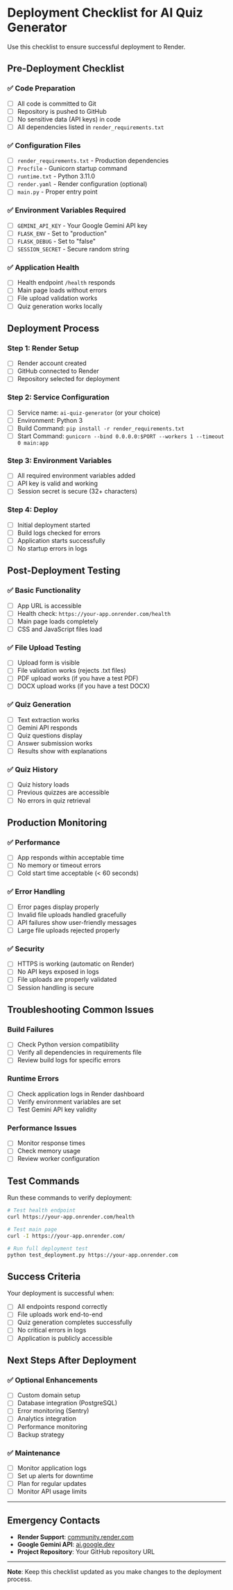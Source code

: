 # Deployment Checklist for AI Quiz Generator

Use this checklist to ensure successful deployment to Render.

## Pre-Deployment Checklist

### ✅ Code Preparation
- [ ] All code is committed to Git
- [ ] Repository is pushed to GitHub
- [ ] No sensitive data (API keys) in code
- [ ] All dependencies listed in `render_requirements.txt`

### ✅ Configuration Files
- [ ] `render_requirements.txt` - Production dependencies
- [ ] `Procfile` - Gunicorn startup command
- [ ] `runtime.txt` - Python 3.11.0
- [ ] `render.yaml` - Render configuration (optional)
- [ ] `main.py` - Proper entry point

### ✅ Environment Variables Required
- [ ] `GEMINI_API_KEY` - Your Google Gemini API key
- [ ] `FLASK_ENV` - Set to "production"
- [ ] `FLASK_DEBUG` - Set to "false"
- [ ] `SESSION_SECRET` - Secure random string

### ✅ Application Health
- [ ] Health endpoint `/health` responds
- [ ] Main page loads without errors
- [ ] File upload validation works
- [ ] Quiz generation works locally

## Deployment Process

### Step 1: Render Setup
- [ ] Render account created
- [ ] GitHub connected to Render
- [ ] Repository selected for deployment

### Step 2: Service Configuration
- [ ] Service name: `ai-quiz-generator` (or your choice)
- [ ] Environment: Python 3
- [ ] Build Command: `pip install -r render_requirements.txt`
- [ ] Start Command: `gunicorn --bind 0.0.0.0:$PORT --workers 1 --timeout 0 main:app`

### Step 3: Environment Variables
- [ ] All required environment variables added
- [ ] API key is valid and working
- [ ] Session secret is secure (32+ characters)

### Step 4: Deploy
- [ ] Initial deployment started
- [ ] Build logs checked for errors
- [ ] Application starts successfully
- [ ] No startup errors in logs

## Post-Deployment Testing

### ✅ Basic Functionality
- [ ] App URL is accessible
- [ ] Health check: `https://your-app.onrender.com/health`
- [ ] Main page loads completely
- [ ] CSS and JavaScript files load

### ✅ File Upload Testing
- [ ] Upload form is visible
- [ ] File validation works (rejects .txt files)
- [ ] PDF upload works (if you have a test PDF)
- [ ] DOCX upload works (if you have a test DOCX)

### ✅ Quiz Generation
- [ ] Text extraction works
- [ ] Gemini API responds
- [ ] Quiz questions display
- [ ] Answer submission works
- [ ] Results show with explanations

### ✅ Quiz History
- [ ] Quiz history loads
- [ ] Previous quizzes are accessible
- [ ] No errors in quiz retrieval

## Production Monitoring

### ✅ Performance
- [ ] App responds within acceptable time
- [ ] No memory or timeout errors
- [ ] Cold start time acceptable (< 60 seconds)

### ✅ Error Handling
- [ ] Error pages display properly
- [ ] Invalid file uploads handled gracefully
- [ ] API failures show user-friendly messages
- [ ] Large file uploads rejected properly

### ✅ Security
- [ ] HTTPS is working (automatic on Render)
- [ ] No API keys exposed in logs
- [ ] File uploads are properly validated
- [ ] Session handling is secure

## Troubleshooting Common Issues

### Build Failures
- [ ] Check Python version compatibility
- [ ] Verify all dependencies in requirements file
- [ ] Review build logs for specific errors

### Runtime Errors
- [ ] Check application logs in Render dashboard
- [ ] Verify environment variables are set
- [ ] Test Gemini API key validity

### Performance Issues
- [ ] Monitor response times
- [ ] Check memory usage
- [ ] Review worker configuration

## Test Commands

Run these commands to verify deployment:

```bash
# Test health endpoint
curl https://your-app.onrender.com/health

# Test main page
curl -I https://your-app.onrender.com/

# Run full deployment test
python test_deployment.py https://your-app.onrender.com
```

## Success Criteria

Your deployment is successful when:
- [ ] All endpoints respond correctly
- [ ] File uploads work end-to-end
- [ ] Quiz generation completes successfully
- [ ] No critical errors in logs
- [ ] Application is publicly accessible

## Next Steps After Deployment

### ✅ Optional Enhancements
- [ ] Custom domain setup
- [ ] Database integration (PostgreSQL)
- [ ] Error monitoring (Sentry)
- [ ] Analytics integration
- [ ] Performance monitoring
- [ ] Backup strategy

### ✅ Maintenance
- [ ] Monitor application logs
- [ ] Set up alerts for downtime
- [ ] Plan for regular updates
- [ ] Monitor API usage limits

---

## Emergency Contacts

- **Render Support**: [community.render.com](https://community.render.com)
- **Google Gemini API**: [ai.google.dev](https://ai.google.dev)
- **Project Repository**: Your GitHub repository URL

---

**Note**: Keep this checklist updated as you make changes to the deployment process.